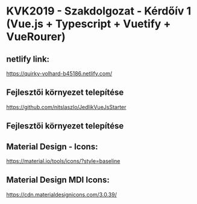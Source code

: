 # KVK2019 - Szakdolgozat - Kérdőív 1 (Vue.js + Typescript + Vuetify + VueRourer)

## netlify link:
https://quirky-volhard-b45186.netlify.com/

## Fejlesztői környezet telepítése
https://github.com/nitslaszlo/JedlikVueJsStarter

## Fejlesztői környezet telepítése

## Material Design - Icons:
https://material.io/tools/icons/?style=baseline

## Material Design MDI Icons:
https://cdn.materialdesignicons.com/3.0.39/